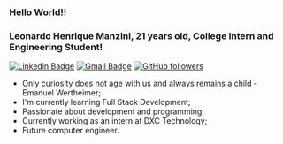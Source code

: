 ### Hello World!!
### Leonardo Henrique Manzini, 21 years old, College Intern and Engineering Student!

[![Linkedin Badge](https://img.shields.io/badge/-LinkedIn-blue?style=flat-square&logo=Linkedin&logoColor=white&link=https://www.linkedin.com/in/leonardo-manzini/)](https://www.linkedin.com/in/leonardo-manzini/)
[![Gmail Badge](https://img.shields.io/badge/-Gmail-c14438?style=flat-square&logo=Gmail&logoColor=white&link=mailto:leoh.manzini@gmail.com)](mailto:leoh.manzini@gmail.com/)
[![GitHub followers](https://img.shields.io/github/followers/LeoManzini.svg?style=social&label=Follow&maxAge=2592000)](https://github.com/LeoManzini?tab=followers)

- Only curiosity does not age with us and always remains a child - Emanuel Wertheimer;
- I'm currently learning Full Stack Development;
- Passionate about development and programming;
- Currently working as an intern at DXC Technology;
- Future computer engineer.
